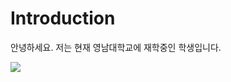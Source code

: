 # Introduction
안녕하세요. 
저는 현재 영남대학교에 재학중인 학생입니다.




<img src="https://img.shields.io/badge/Python-CC6699?style=plastic&logo=Python&logoColor=AAAAAA"/>

